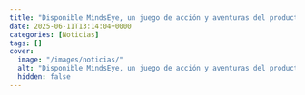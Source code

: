 ```yaml
---
title: "Disponible MindsEye, un juego de acción y aventuras del productor de Grand Theft Auto"
date: 2025-06-11T13:14:04+0000
categories: [Noticias]
tags: []
cover:
  image: "/images/noticias/"
  alt: "Disponible MindsEye, un juego de acción y aventuras del productor de Grand Theft Auto"
  hidden: false
---
```



